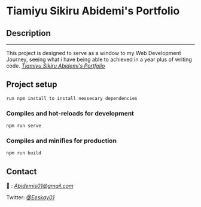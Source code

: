 # Tiamiyu Sikiru Abidemi's Portfolio
## **Description**
---
This project is designed to serve as a window to my Web Development Journey, seeing what i have being able to achieved in a year plus of writing code.
 [*Tiamiyu Sikiru Abidemi's Portfolio*](http:// "Tiamiyu Sikiru Abidemi")

## Project setup
```
run npm install to install nessecary dependencies
```

### Compiles and hot-reloads for development
```
npm run serve
```

### Compiles and minifies for production
```
npm run build
```
## **Contact**
 :email: : [*Abidemis01@gmail.com*](mailto:abidemis01@gmail.com)
 
 Twitter: [*@Eeskay01*](https://twitter.com/Eeskay01)
